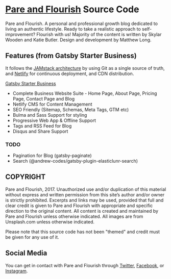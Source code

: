 # [Pare and Flourish](http://www.pareandflourish.com) Source Code
Pare and Flourish. A personal and professional growth blog dedicated to living an authentic lifestyle. Ready to take a realistic approach to self-improvement? Flourish with us! Majority of the content is written by Skylar Wooden and Katie Butler. Design and development by Matthew Long.

## Features (from Gatsby Starter Business)
It follows the [JAMstack architecture](https://jamstack.org) by using Git as a single source of truth, and [Netlify](https://www.netlify.com) for continuous deployment, and CDN distribution.

[Gatsby Starter Business](https://gatsby-starter-business.netlify.com)

- Complete Business Website Suite - Home Page, About Page, Pricing Page, Contact Page and Blog
- Netlify CMS for Content Management
- SEO Friendly (Sitemap, Schemas, Meta Tags, GTM etc)
- Bulma and Sass Support for styling
- Progressive Web App & Offline Support
- Tags and RSS Feed for Blog
- Disqus and Share Support

### TODO
- Pagination for Blog (gatsby-paginate)
- Search (@andrew-codes/gatsby-plugin-elasticlunr-search)

## COPYRIGHT
Pare and Flourish, 2017. Unauthorized use and/or duplication of this material without express and written permission from this site’s author and/or owner is strictly prohibited. Excerpts and links may be used, provided that full and clear credit is given to Pare and Flourish with appropriate and specific direction to the original content. All content is created and maintained by Pare and Flourish unless otherwise indicated. All images are from Unsplash.com unless otherwise indicated.

Please note that this source code has not been "themed" and credit must be given for any use of it. 

## Social Media
You can get in contact with Pare and Flourish through [Twitter](https://twitter.com/pareandflourish/), [Facebook](https://www.facebook.com/pareandflourish/), or [Instagram](https://www.instagram.com/pareandflourish/).